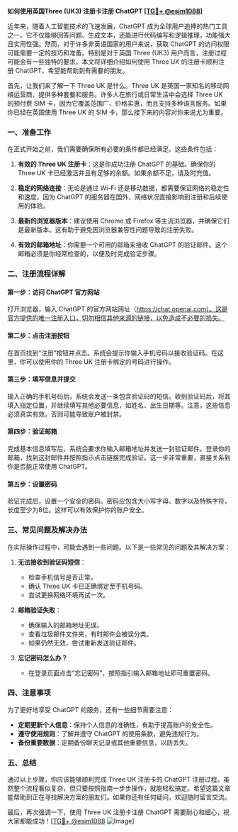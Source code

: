 **如何使用英国Three (UK3) 注册卡注册 ChatGPT [[TG💪+ @esim1088](https://t.me/s/esim1088)]**

近年来，随着人工智能技术的飞速发展，ChatGPT 成为全球用户追捧的热门工具之一。它不仅能够回答问题、生成文本，还能进行代码编写和逻辑推理，功能强大且实用性强。然而，对于许多非英语国家的用户来说，获取 ChatGPT 的访问权限可能需要一定的技巧和准备。特别是对于英国 Three (UK3) 用户而言，注册过程可能会有一些独特的要求。本文将详细介绍如何使用 Three UK 的注册卡顺利注册 ChatGPT，希望能帮助到有需要的朋友。

首先，让我们来了解一下 Three UK 是什么。Three UK 是英国一家知名的移动网络运营商，提供多种套餐和服务。许多人在旅行或日常生活中会选择 Three UK 的预付费 SIM 卡，因为它覆盖范围广、价格实惠，而且支持多种语言服务。如果你已经在英国使用 Three UK 的 SIM 卡，那么接下来的内容对你来说尤为重要。

### 一、准备工作

在正式开始之前，我们需要确保所有必要的条件都已经满足。这些条件包括：

1. **有效的 Three UK 注册卡**：这是你成功注册 ChatGPT 的基础。确保你的 Three UK 卡已经激活并且有足够的余额。如果余额不足，请及时充值。
   
2. **稳定的网络连接**：无论是通过 Wi-Fi 还是移动数据，都需要保证网络的稳定性和速度。因为 ChatGPT 的服务器在国外，网络状况直接影响到注册和后续使用的体验。

3. **最新的浏览器版本**：建议使用 Chrome 或 Firefox 等主流浏览器，并确保它们是最新版本。这有助于避免因浏览器兼容性问题导致的注册失败。

4. **有效的邮箱地址**：你需要一个可用的邮箱来接收 ChatGPT 的验证邮件。这个邮箱必须是你经常检查的，以便及时完成验证步骤。

### 二、注册流程详解

#### 第一步：访问 ChatGPT 官方网站

打开浏览器，输入 ChatGPT 的官方网站网址（https://chat.openai.com）。这是官方提供的唯一注册入口，切勿相信其他来源的链接，以免造成不必要的损失。

#### 第二步：点击注册按钮

在首页找到“注册”按钮并点击。系统会提示你输入手机号码以接收验证码。在这里，你可以使用你的 Three UK 注册卡绑定的号码进行操作。

#### 第三步：填写信息并提交

输入正确的手机号码后，系统会发送一条包含验证码的短信。收到验证码后，将其填入指定位置，并继续填写其他必要信息，如姓名、出生日期等。注意，这些信息必须真实有效，否则可能导致账户被封禁。

#### 第四步：验证邮箱

完成基本信息填写后，系统会要求你输入邮箱地址并发送一封验证邮件。登录你的邮箱，找到这封邮件并按照指示点击链接完成验证。这一步非常重要，直接关系到你是否能正常使用 ChatGPT。

#### 第五步：设置密码

验证完成后，设置一个安全的密码。密码应包含大小写字母、数字以及特殊字符，长度至少为8位。这样可以有效保护你的账户安全。

### 三、常见问题及解决办法

在实际操作过程中，可能会遇到一些问题。以下是一些常见的问题及其解决方案：

1. **无法接收到验证码短信**：
   - 检查手机信号是否正常。
   - 确认 Three UK 卡已正确绑定至手机号码。
   - 尝试更换网络环境再试一次。

2. **邮箱验证失败**：
   - 确保输入的邮箱地址无误。
   - 查看垃圾邮件文件夹，有时邮件会被误分类。
   - 如果仍然无效，尝试重新发送验证邮件。

3. **忘记密码怎么办？**
   - 在登录页面点击“忘记密码”，按照指引输入邮箱地址即可重置密码。

### 四、注意事项

为了更好地享受 ChatGPT 的服务，还有一些细节需要注意：

- **定期更新个人信息**：保持个人信息的准确性，有助于提高账户的安全性。
- **遵守使用规则**：了解并遵守 ChatGPT 的使用条款，避免违规行为。
- **备份重要数据**：定期备份聊天记录或其他重要信息，以防丢失。

### 五、总结

通过以上步骤，你应该能够顺利完成 Three UK 注册卡的 ChatGPT 注册过程。虽然整个流程看似复杂，但只要按照指南一步步操作，就能轻松搞定。希望这篇文章能帮助到正在寻找解决方案的朋友们。如果你还有任何疑问，欢迎随时留言交流。

最后，再次强调一下，使用 Three UK 注册卡注册 ChatGPT 需要耐心和细心，祝大家都能成功！[[TG💪+ @esim1088](https://t.me/s/esim1088) ![Image](https://i.postimg.cc/4NQfJmqS/Snipaste-2025-05-13-00-14-12.png)]